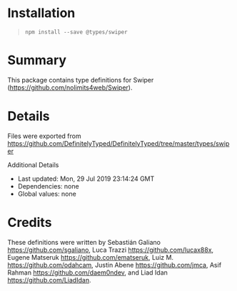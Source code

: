 # Installation
> `npm install --save @types/swiper`

# Summary
This package contains type definitions for Swiper (https://github.com/nolimits4web/Swiper).

# Details
Files were exported from https://github.com/DefinitelyTyped/DefinitelyTyped/tree/master/types/swiper

Additional Details
 * Last updated: Mon, 29 Jul 2019 23:14:24 GMT
 * Dependencies: none
 * Global values: none

# Credits
These definitions were written by Sebastián Galiano <https://github.com/sgaliano>, Luca Trazzi <https://github.com/lucax88x>, Eugene Matseruk <https://github.com/ematseruk>, Luiz M. <https://github.com/odahcam>, Justin Abene <https://github.com/jmca>, Asif Rahman <https://github.com/daem0ndev>, and Liad Idan <https://github.com/LiadIdan>.
